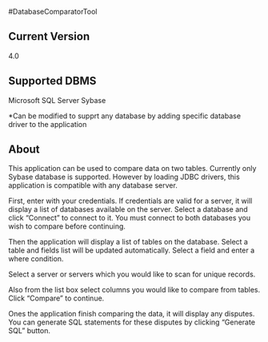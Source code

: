 #DatabaseComparatorTool



Current Version
----------------
4.0

Supported DBMS
--------------
Microsoft SQL Server
Sybase

*Can be modified to supprt any database by adding specific database driver to the application

About
-----

This application can be used to compare data on two tables. Currently only Sybase database is supported. However by loading JDBC drivers, this application is compatible with any database server.

First, enter with your credentials. If credentials are valid for a server, it will display a list of databases available on the server. Select a database and click “Connect” to connect to it. You must connect to both databases you wish to compare before continuing.

Then the application will display a list of tables on the database. Select a table and fields list will be updated automatically. Select a field and enter a where condition.

Select a server or servers which you would like to scan for unique records.

Also from the list box select columns you would like to compare from tables. Click “Compare” to continue.

Ones the application finish comparing the data, it will display any disputes. You can generate SQL statements for these disputes by clicking “Generate SQL” button.


